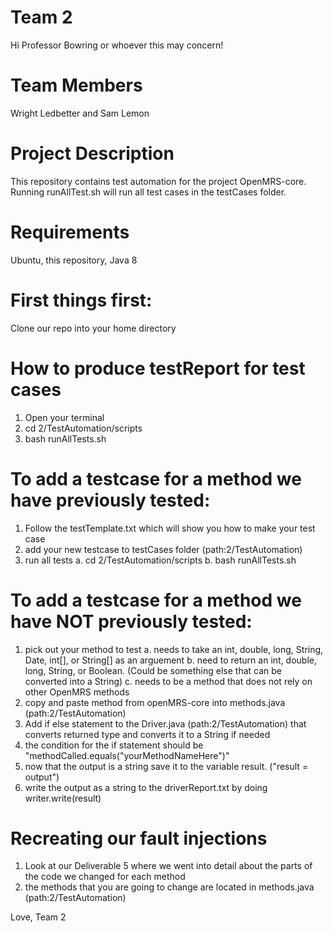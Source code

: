 # Team 2
Hi Professor Bowring or whoever this may concern! 

# Team Members
Wright Ledbetter and Sam Lemon

# Project Description
This repository contains test automation for the project OpenMRS-core. Running runAllTest.sh will run all test cases in the testCases folder.

# Requirements
Ubuntu, this repository, Java 8

# First things first:
Clone our repo into your home directory

# How to produce testReport for test cases
1. Open your terminal
2. cd 2/TestAutomation/scripts
3. bash runAllTests.sh

# To add a testcase for a method we have previously tested:
1. Follow the testTemplate.txt which will show you how to make your test case
2. add your new testcase to testCases folder (path:2/TestAutomation)
3. run all tests
	a. cd 2/TestAutomation/scripts
	b. bash runAllTests.sh

# To add a testcase for a method we have NOT previously tested:
1. pick out your method to test
	a. needs to take an int, double, long, String, Date, int[], or String[] as an arguement
	b. need to return an int, double, long, String, or Boolean. (Could be something else that can be converted into a String)
	c. needs to be a method that does not rely on other OpenMRS methods
2. copy and paste method from openMRS-core into methods.java (path:2/TestAutomation)
3. Add if else statement to the Driver.java (path:2/TestAutomation) that converts returned type and converts it to a String if needed
4. the condition for the if statement should be "methodCalled.equals("yourMethodNameHere")"
5. now that the output is a string save it to the variable result. ("result = output")
6. write the output as a string to the driverReport.txt by doing writer.write(result)
 
# Recreating our fault injections
1. Look at our Deliverable 5 where we went into detail about the parts of the code we changed for each method
2. the methods that you are going to change are located in methods.java (path:2/TestAutomation)

Love,
	Team 2 

